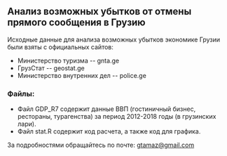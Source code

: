 ## Анализ возможных убытков от отмены прямого сообщения в Грузию

Исходные данные для анализа возможных убытков экономике Грузии были взяты с официальных сайтов:
* Министерство туризма -- gnta.ge
* ГрузСтат -- geostat.ge
* Министерство внутренних дел -- police.ge
### Файлы:
* Файл GDP_R7 содержит данные ВВП (гостиничный бизнес, рестораны, турагенства) за период 2012-2018 годы (в грузинских лари).
* Файл stat.R содержит код расчета, а также код для графика.

За подробностями обращайтесь по почте: gtamaz@gmail.com
